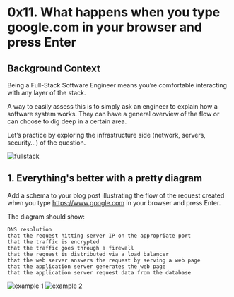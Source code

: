 # 0x11. What happens when you type google.com in your browser and press Enter

## Background Context
Being a Full-Stack Software Engineer means you’re comfortable interacting with any layer of the stack.

A way to easily assess this is to simply ask an engineer to explain how a software system works. They can have a general overview of the flow or can choose to dig deep in a certain area.

Let’s practice by exploring the infrastructure side (network, servers, security…) of the question.

![fullstack](https://s3.amazonaws.com/intranet-projects-files/holbertonschool-sysadmin_devops/298/aJPw3mw.jpg)

## 1. Everything's better with a pretty diagram 

Add a schema to your blog post illustrating the flow of the request created when you type https://www.google.com in your browser and press Enter.

The diagram should show:

    DNS resolution
    that the request hitting server IP on the appropriate port
    that the traffic is encrypted
    that the traffic goes through a firewall
    that the request is distributed via a load balancer
    that the web server answers the request by serving a web page
    that the application server generates the web page
    that the application server request data from the database

![example 1](https://i.imgur.com/i9ivkdo.png)
![example 2](https://i.imgur.com/R8R3sqC.png)

